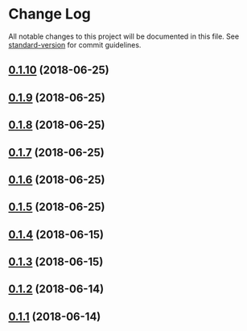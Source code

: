 # Change Log

All notable changes to this project will be documented in this file. See [standard-version](https://github.com/conventional-changelog/standard-version) for commit guidelines.

<a name="0.1.10"></a>
## [0.1.10](https://github.com/canfeit/testwa/compare/v0.1.9...v0.1.10) (2018-06-25)



<a name="0.1.9"></a>
## [0.1.9](https://github.com/canfeit/testwa/compare/v0.1.8...v0.1.9) (2018-06-25)



<a name="0.1.8"></a>
## [0.1.8](https://github.com/canfeit/testwa/compare/v0.1.7...v0.1.8) (2018-06-25)



<a name="0.1.7"></a>
## [0.1.7](https://github.com/canfeit/testwa/compare/v0.1.6...v0.1.7) (2018-06-25)



<a name="0.1.6"></a>
## [0.1.6](https://github.com/canfeit/testwa/compare/v0.1.5...v0.1.6) (2018-06-25)



<a name="0.1.5"></a>
## [0.1.5](https://github.com/canfeit/testwa/compare/v0.1.4...v0.1.5) (2018-06-25)



<a name="0.1.4"></a>
## [0.1.4](https://github.com/canfeit/testwa/compare/v0.1.3...v0.1.4) (2018-06-15)



<a name="0.1.3"></a>
## [0.1.3](https://github.com/canfeit/testwa/compare/v0.1.2...v0.1.3) (2018-06-15)



<a name="0.1.2"></a>
## [0.1.2](https://github.com/canfeit/testwa/compare/v0.1.1...v0.1.2) (2018-06-14)



<a name="0.1.1"></a>
## [0.1.1](https://github.com/canfeit/testwa/compare/v0.0.21...v0.1.1) (2018-06-14)
